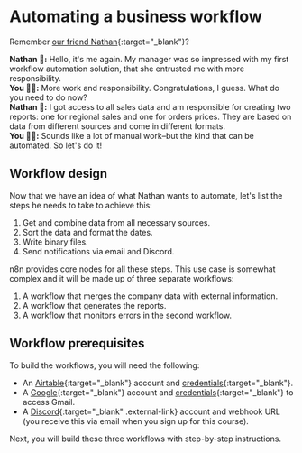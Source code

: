 # Automating a business workflow

Remember [our friend Nathan](/courses/level-one/chapter-3){:target="_blank"}?

**Nathan 🙋:** Hello, it's me again. My manager was so impressed with my first workflow automation solution, that she entrusted me with more responsibility.<br/>
**You 👩‍🔧:** More work and responsibility. Congratulations, I guess. What do you need to do now?<br/>
**Nathan 🙋:** I got access to all sales data and am responsible for creating two reports: one for regional sales and one for orders prices. They are based on data from different sources and come in different formats.<br/>
**You 👩‍🔧:** Sounds like a lot of manual work–but the kind that can be automated. So let's do it!


## Workflow design

Now that we have an idea of what Nathan wants to automate, let's list the steps he needs to take to achieve this:

1. Get and combine data from all necessary sources.
2. Sort the data and format the dates.
3. Write binary files.
4. Send notifications via email and Discord.

n8n provides core nodes for all these steps. This use case is somewhat complex and it will be made up of three separate workflows:

1. A workflow that merges the company data with external information.
2. A workflow that generates the reports.
3. A workflow that monitors errors in the second workflow.

## Workflow prerequisites

To build the workflows, you will need the following:

* An [Airtable](https://airtable.com/){:target="_blank"} account and [credentials](/integrations/credentials/airtable/){:target="_blank"}.
* A [Google](https://www.google.com/account/about/){:target="_blank"} account and [credentials](/integrations/credentials/google/){:target="_blank"} to access Gmail.
* A [Discord](https://discord.com/){:target="_blank" .external-link} account and webhook URL (you receive this via email when you sign up for this course).

Next, you will build these three workflows with step-by-step instructions.
